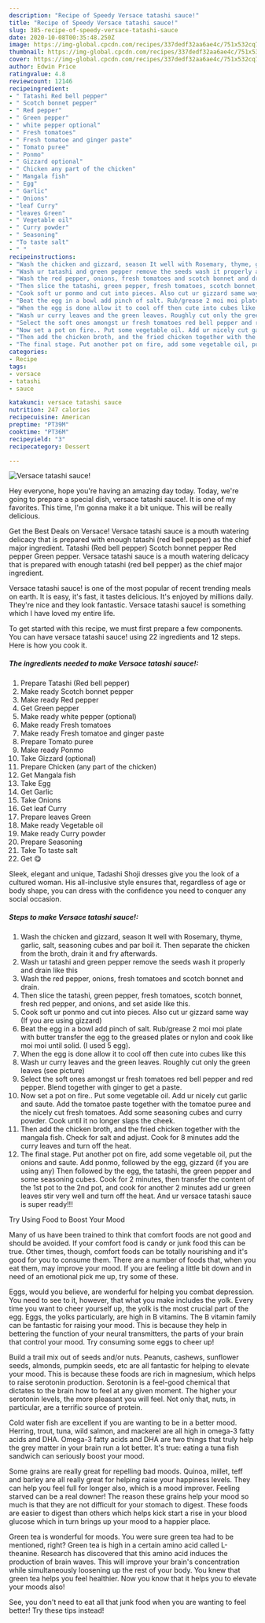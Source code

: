 ```yaml
---
description: "Recipe of Speedy Versace tatashi sauce!"
title: "Recipe of Speedy Versace tatashi sauce!"
slug: 385-recipe-of-speedy-versace-tatashi-sauce
date: 2020-10-08T00:35:48.250Z
image: https://img-global.cpcdn.com/recipes/337dedf32aa6ae4c/751x532cq70/versace-tatashi-sauce-recipe-main-photo.jpg
thumbnail: https://img-global.cpcdn.com/recipes/337dedf32aa6ae4c/751x532cq70/versace-tatashi-sauce-recipe-main-photo.jpg
cover: https://img-global.cpcdn.com/recipes/337dedf32aa6ae4c/751x532cq70/versace-tatashi-sauce-recipe-main-photo.jpg
author: Edwin Price
ratingvalue: 4.8
reviewcount: 12146
recipeingredient:
- " Tatashi Red bell pepper"
- " Scotch bonnet pepper"
- " Red pepper"
- " Green pepper"
- " white pepper optional"
- " Fresh tomatoes"
- " Fresh tomatoe and ginger paste"
- " Tomato puree"
- " Ponmo"
- " Gizzard optional"
- " Chicken any part of the chicken"
- " Mangala fish"
- " Egg"
- " Garlic"
- " Onions"
- "leaf Curry"
- "leaves Green"
- " Vegetable oil"
- " Curry powder"
- " Seasoning"
- "To taste salt"
- " "
recipeinstructions:
- "Wash the chicken and gizzard, season It well with Rosemary, thyme, garlic, salt, seasoning cubes and par boil it. Then separate the chicken from the broth, drain it and fry afterwards."
- "Wash ur tatashi and green pepper remove the seeds wash it properly and drain like this"
- "Wash the red pepper, onions, fresh tomatoes and scotch bonnet and drain."
- "Then slice the tatashi, green pepper, fresh tomatoes, scotch bonnet, fresh red pepper, and onions, and set aside like this."
- "Cook soft ur ponmo and cut into pieces. Also cut ur gizzard same way (If you are using gizzard)"
- "Beat the egg in a bowl add pinch of salt. Rub/grease 2 moi moi plate with butter transfer the egg to the greased plates or nylon and cook like moi moi until solid. (I used 5 egg)."
- "When the egg is done allow it to cool off then cute into cubes like this"
- "Wash ur curry leaves and the green leaves. Roughly cut only the green leaves (see picture)"
- "Select the soft ones amongst ur fresh tomatoes red bell pepper and red pepper. Blend together with ginger to get a paste."
- "Now set a pot on fire.. Put some vegetable oil. Add ur nicely cut garlic and saute. Add the tomatoe paste together with the tomatoe puree and the nicely cut fresh tomatoes. Add some seasoning cubes and curry powder. Cook until it no longer slaps the cheek."
- "Then add the chicken broth, and the fried chicken together with the mangala fish. Check for salt and adjust. Cook for 8 minutes add the curry leaves and turn off the heat."
- "The final stage. Put another pot on fire, add some vegetable oil, put the onions and saute. Add ponmo, followed by the egg, gizzard (if you are using any) Then followed by the egg, the tatashi, the green pepper and some seasoning cubes. Cook for 2 minutes, then transfer the content of the 1st pot to the 2nd pot, and cook for another 2 minutes add ur green leaves stir very well and turn off the heat. And ur versace tatashi sauce is super ready!!!"
categories:
- Recipe
tags:
- versace
- tatashi
- sauce

katakunci: versace tatashi sauce 
nutrition: 247 calories
recipecuisine: American
preptime: "PT39M"
cooktime: "PT36M"
recipeyield: "3"
recipecategory: Dessert

---
```



![Versace tatashi sauce!](https://img-global.cpcdn.com/recipes/337dedf32aa6ae4c/751x532cq70/versace-tatashi-sauce-recipe-main-photo.jpg)

Hey everyone, hope you're having an amazing day today. Today, we're going to prepare a special dish, versace tatashi sauce!. It is one of my favorites. This time, I'm gonna make it a bit unique. This will be really delicious.

Get the Best Deals on Versace! Versace tatashi sauce is a mouth watering delicacy that is prepared with enough tatashi (red bell pepper) as the chief major ingredient. Tatashi (Red bell pepper) Scotch bonnet pepper Red pepper Green pepper. Versace tatashi sauce is a mouth watering delicacy that is prepared with enough tatashi (red bell pepper) as the chief major ingredient.

Versace tatashi sauce! is one of the most popular of recent trending meals on earth. It is easy, it's fast, it tastes delicious. It's enjoyed by millions daily. They're nice and they look fantastic. Versace tatashi sauce! is something which I have loved my entire life.


To get started with this recipe, we must first prepare a few components. You can have versace tatashi sauce! using 22 ingredients and 12 steps. Here is how you cook it.

<!--inarticleads1-->

##### The ingredients needed to make Versace tatashi sauce!:

1. Prepare  Tatashi (Red bell pepper)
1. Make ready  Scotch bonnet pepper
1. Make ready  Red pepper
1. Get  Green pepper
1. Make ready  white pepper (optional)
1. Make ready  Fresh tomatoes
1. Make ready  Fresh tomatoe and ginger paste
1. Prepare  Tomato puree
1. Make ready  Ponmo
1. Take  Gizzard (optional)
1. Prepare  Chicken (any part of the chicken)
1. Get  Mangala fish
1. Take  Egg
1. Get  Garlic
1. Take  Onions
1. Get leaf Curry
1. Prepare leaves Green
1. Make ready  Vegetable oil
1. Make ready  Curry powder
1. Prepare  Seasoning
1. Take To taste salt
1. Get  😋


Sleek, elegant and unique, Tadashi Shoji dresses give you the look of a cultured woman. His all-inclusive style ensures that, regardless of age or body shape, you can dress with the confidence you need to conquer any social occasion. 

<!--inarticleads2-->

##### Steps to make Versace tatashi sauce!:

1. Wash the chicken and gizzard, season It well with Rosemary, thyme, garlic, salt, seasoning cubes and par boil it. Then separate the chicken from the broth, drain it and fry afterwards.
1. Wash ur tatashi and green pepper remove the seeds wash it properly and drain like this
1. Wash the red pepper, onions, fresh tomatoes and scotch bonnet and drain.
1. Then slice the tatashi, green pepper, fresh tomatoes, scotch bonnet, fresh red pepper, and onions, and set aside like this.
1. Cook soft ur ponmo and cut into pieces. Also cut ur gizzard same way (If you are using gizzard)
1. Beat the egg in a bowl add pinch of salt. Rub/grease 2 moi moi plate with butter transfer the egg to the greased plates or nylon and cook like moi moi until solid. (I used 5 egg).
1. When the egg is done allow it to cool off then cute into cubes like this
1. Wash ur curry leaves and the green leaves. Roughly cut only the green leaves (see picture)
1. Select the soft ones amongst ur fresh tomatoes red bell pepper and red pepper. Blend together with ginger to get a paste.
1. Now set a pot on fire.. Put some vegetable oil. Add ur nicely cut garlic and saute. Add the tomatoe paste together with the tomatoe puree and the nicely cut fresh tomatoes. Add some seasoning cubes and curry powder. Cook until it no longer slaps the cheek.
1. Then add the chicken broth, and the fried chicken together with the mangala fish. Check for salt and adjust. Cook for 8 minutes add the curry leaves and turn off the heat.
1. The final stage. Put another pot on fire, add some vegetable oil, put the onions and saute. Add ponmo, followed by the egg, gizzard (if you are using any) Then followed by the egg, the tatashi, the green pepper and some seasoning cubes. Cook for 2 minutes, then transfer the content of the 1st pot to the 2nd pot, and cook for another 2 minutes add ur green leaves stir very well and turn off the heat. And ur versace tatashi sauce is super ready!!!




Try Using Food to Boost Your Mood


Many of us have been trained to think that comfort foods are not good and should be avoided. If your comfort food is candy or junk food this can be true. Other times, though, comfort foods can be totally nourishing and it's good for you to consume them. There are a number of foods that, when you eat them, may improve your mood. If you are feeling a little bit down and in need of an emotional pick me up, try some of these.

Eggs, would you believe, are wonderful for helping you combat depression. You need to see to it, however, that what you make includes the yolk. Every time you want to cheer yourself up, the yolk is the most crucial part of the egg. Eggs, the yolks particularly, are high in B vitamins. The B vitamin family can be fantastic for raising your mood. This is because they help in bettering the function of your neural transmitters, the parts of your brain that control your mood. Try consuming some eggs to cheer up!

Build a trail mix out of seeds and/or nuts. Peanuts, cashews, sunflower seeds, almonds, pumpkin seeds, etc are all fantastic for helping to elevate your mood. This is because these foods are rich in magnesium, which helps to raise serotonin production. Serotonin is a feel-good chemical that dictates to the brain how to feel at any given moment. The higher your serotonin levels, the more pleasant you will feel. Not only that, nuts, in particular, are a terrific source of protein.

Cold water fish are excellent if you are wanting to be in a better mood. Herring, trout, tuna, wild salmon, and mackerel are all high in omega-3 fatty acids and DHA. Omega-3 fatty acids and DHA are two things that truly help the grey matter in your brain run a lot better. It's true: eating a tuna fish sandwich can seriously boost your mood. 

Some grains are really great for repelling bad moods. Quinoa, millet, teff and barley are all really great for helping raise your happiness levels. They can help you feel full for longer also, which is a mood improver. Feeling starved can be a real downer! The reason these grains help your mood so much is that they are not difficult for your stomach to digest. These foods are easier to digest than others which helps kick start a rise in your blood glucose which in turn brings up your mood to a happier place.

Green tea is wonderful for moods. You were sure green tea had to be mentioned, right? Green tea is high in a certain amino acid called L-theanine. Research has discovered that this amino acid induces the production of brain waves. This will improve your brain's concentration while simultaneously loosening up the rest of your body. You knew that green tea helps you feel healthier. Now you know that it helps you to elevate your moods also!

See, you don't need to eat all that junk food when you are wanting to feel better! Try  these tips  instead!

